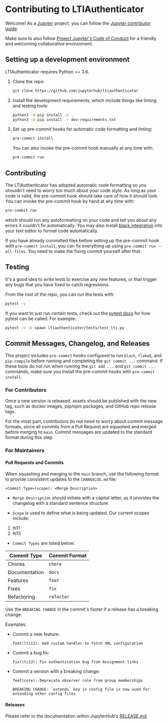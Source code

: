 # Contributing to LTIAuthenticator

Welcome! As a [Jupyter](https://jupyter.org) project, you can follow the [Jupyter contributor guide](https://jupyter.readthedocs.io/en/latest/contributing/content-contributor.html).

Make sure to also follow [Project Jupyter's Code of Conduct](https://github.com/jupyter/governance/blob/HEAD/conduct/code_of_conduct.md) for a friendly and welcoming collaborative environment.

## Setting up a development environment

LTIAuthenticator requires Python >= 3.6.

1. Clone the repo:

   ```bash
   git clone https://github.com/jupyterhub/ltiauthenticator
   ```

2. Install the development requirements, which include things like linting and testing tools:

   ```bash
   python3 -m pip install -e .
   python3 -m pip install -r dev-requirements.txt
   ```

3. Set up pre-commit hooks for automatic code formatting and linting:

   ```bash
   pre-commit install
   ```

   You can also invoke the pre-commit hook manually at any time with:

   ```bash
   pre-commit run
   ```

## Contributing

The LTIAuthenticator has adopted automatic code formatting so you shouldn't need to worry too much about your code style.
As long as your code is valid, the pre-commit hook should take care of how it should look. You can invoke the pre-commit hook by hand at any time with:

```bash
pre-commit run
```

which should run any autoformatting on your code and tell you about any errors it couldn't fix automatically. You may also install [black integration](https://github.com/psf/black#editor-integration) into your text editor to format code automatically.

If you have already committed files before setting up the pre-commit hook with `pre-commit install`, you can fix everything up using `pre-commit run --all-files`. You need to make the fixing commit yourself after that.

## Testing

It's a good idea to write tests to exercise any new features, or that trigger any bugs that you have fixed to catch regressions.

From the root of the repo, you can run the tests with:

```bash
pytest -v
```

If you want to just run certain tests, check out the [pytest docs](https://pytest.readthedocs.io/en/latest/usage.html)
for how pytest can be called. For example:

```bash
pytest -v -k spawn ltiauthenticator/tests/test_lti.py
```

## Commit Messages, Changelog, and Releases

This project includes `pre-commit` hooks configured to run `black`, `flake8`, and `pip-compile` before running and completing the `git commit ...` command. If these tools do not run when running the `git add ...` and `git commit ...` commands, make sure you install the pre-commit hooks with `pre-commit install`.

### For Contributors

Once a new version is released, assets should be published with the new tag, such as docker images, pip/npm packages, and GitHub repo release tags.

For the most part, contributors do not need to worry about commit message formats, since all commits from a Pull Request are squashed and merged before merging to `main`. Commit messages are updated to the standard format during this step.

### For Maintainers

#### Pull Requests and Commits

When squashing and merging to the `main` branch, use the following format to provide consistent updates to the `CHANGELOG.md` file:

    <Commit Type>(scope): <Merge Description>

- `Merge Description` should initiate with a capital letter, as it provides the changelog with a standard sentence structure.

- `Scope` is used to define what is being updated. Our current scopes include:

1. lti11
2. lti13

- `Commit Types` are listed below:

| Commit Type   | Commit Format |
| ------------- | ------------- |
| Chores        | `chore`       |
| Documentation | `docs`        |
| Features      | `feat`        |
| Fixes         | `fix`         |
| Refactoring   | `refactor`    |

Use the `BREAKING CHANGE` in the commit's footer if a release has a breaking change.

Examples:

- Commit a new feature:

  ```
  feat(lti11): Add custom handler to fetch XML configuration
  ```

- Commit a bug fix:

  ```
  fix(lti13): Fix authentication bug from Assignment links
  ```

- Commit a version with a breaking change:

  ```
  feat(core): Deprecate observer role from group memberships

  BREAKING CHANGE: `extends` key in config file is now used for extending other config files
  ```

#### Releases

Please refer to the documentation within JupyterHub's [RELEASE.md](https://github.com/jupyterhub/jupyterhub/blob/main/RELEASE.md).
